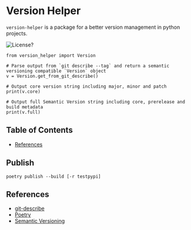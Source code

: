 # Version Helper

`version-helper` is a package for a better version management in python projects.

![License?][shield-license]

    from version_helper import Version

    # Parse output from `git describe --tag` and return a semantic versioning compatible `Version` object
    v = Version.get_from_git_describe()

    # Output core version string including major, minor and patch
    print(v.core)

    # Output full Semantic Version string including core, prerelease and build metadata
    print(v.full)

## Table of Contents

- [References](#references)

## Publish

    poetry publish --build [-r testpypi]

## References

- [git-describe](https://git-scm.com/docs/git-describe)
- [Poetry](https://python-poetry.org/)
- [Semantic Versioning](https://semver.org/)



[shield-license]: https://img.shields.io/badge/license-MIT-blue.svg "MIT License"
